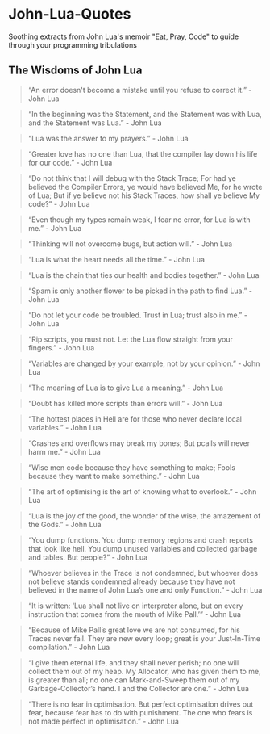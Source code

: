 # John-Lua-Quotes
Soothing extracts from John Lua's memoir "Eat, Pray, Code" to guide through your programming tribulations

## The Wisdoms of John Lua

>“An error doesn't become a mistake until you refuse to correct it.” - John Lua


>“In the beginning was the Statement, and the Statement was with Lua, and the Statement was Lua.” - John Lua


>“Lua was the answer to my prayers.” - John Lua


>“Greater love has no one than Lua, that the compiler lay down his life for our code.” - John Lua


>“Do not think that I will debug with the Stack Trace; For had ye believed the Compiler Errors, ye would have believed Me, for he wrote of Lua; But if ye believe not his Stack Traces, how shall ye believe My code?” - John Lua


>“Even though my types remain weak, I fear no error, for Lua is with me.” - John Lua


>“Thinking will not overcome bugs, but action will.” - John Lua


>“Lua is what the heart needs all the time.” - John Lua


>“Lua is the chain that ties our health and bodies together.” - John Lua


>“Spam is only another flower to be picked in the path to find Lua.” - John Lua


>“Do not let your code be troubled. Trust in Lua; trust also in me.” - John Lua


>“Rip scripts, you must not. Let the Lua flow straight from your fingers.” - John Lua


>“Variables are changed by your example, not by your opinion.” - John Lua


>“The meaning of Lua is to give Lua a meaning.” - John Lua


>“Doubt has killed more scripts than errors will.” - John Lua


>“The hottest places in Hell are for those who never declare local variables.” - John Lua


>“Crashes and overflows may break my bones; But pcalls will never harm me.” - John Lua


>“Wise men code because they have something to make; Fools because they want to make something.” - John Lua


>“The art of optimising is the art of knowing what to overlook.” - John Lua


>“Lua is the joy of the good, the wonder of the wise, the amazement of the Gods.” - John Lua


>“You dump functions. You dump memory regions and crash reports that look like hell. You dump unused variables and collected garbage and tables. But people?” - John Lua

>“Whoever believes in the Trace is not condemned, but whoever does not believe stands condemned already because they have not believed in the name of John Lua’s one and only Function.” - John Lua


>“It is written: ‘Lua shall not live on interpreter alone, but on every instruction that comes from the mouth of Mike Pall.’” - John Lua


> “Because of Mike Pall’s great love we are not consumed, for his Traces never fail. They are new every loop; great is your Just-In-Time compilation.” - John Lua


> “I give them eternal life, and they shall never perish; no one will collect them out of my heap. My Allocator, who has given them to me, is greater than all; no one can Mark-and-Sweep them out of my Garbage-Collector’s hand. I and the Collector are one.” - John Lua


>“There is no fear in optimisation. But perfect optimisation drives out fear, because fear has to do with punishment. The one who fears is not made perfect in optimisation.” - John Lua
